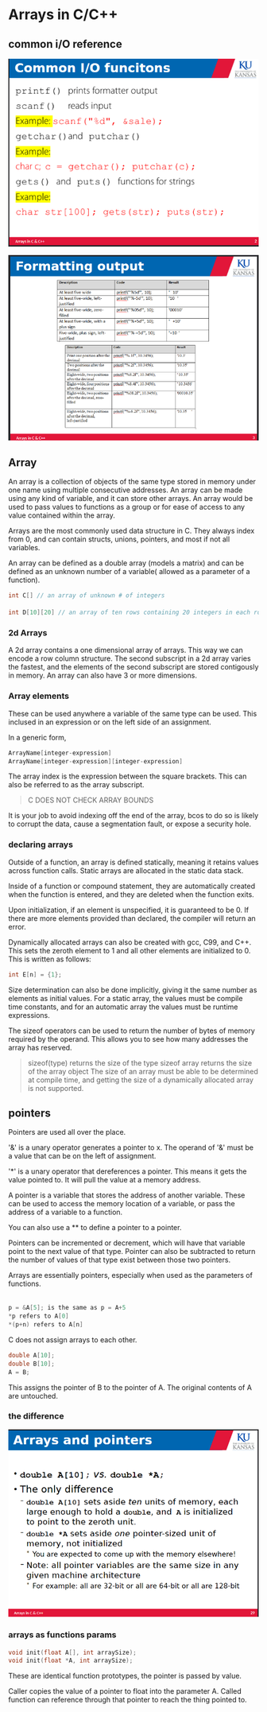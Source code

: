 # Arrays in C/C++

## common i/O reference 

![common i/o](image-19.png)

![output formatting](image-20.png)

## Array 

An array is a collection of objects of the same type stored in memory under one name using multiple consecutive addresses. An array can be made using any kind of variable, and it can store other arrays. An array would be used to pass values to functions as a group or for ease of access to any value contained within the array. 

Arrays are the most commonly used data structure in C. They always index from 0, and can contain structs, unions, pointers, and most if not all variables. 

An array can be defined as a double array (models a matrix) and can be defined as an unknown number of a variable( allowed as a parameter of a function).

```C
int C[] // an array of unknown # of integers 

int D[10][20] // an array of ten rows containing 20 integers in each row 
```

### 2d Arrays 

A 2d array contains a one dimensional array of arrays. This way we can encode a row column structure. The second subscript in a 2d array varies the fastest, and the elements of the second subscript are stored contigously in memory. An array can also have 3 or more dimensions. 

### Array elements

These can be used anywhere a variable of the same type can be used. This inclused in an expression or on the left side of an assignment. 

In a generic form, 

```C
ArrayName[integer-expression]
ArrayName[integer-expression][integer-expression]
```

The array index is the expression between the square brackets. This can also be referred to as the array subscript. 

> C DOES NOT CHECK ARRAY BOUNDS 

It is your job to avoid indexing off the end of the array, bcos to do so is likely to corrupt the data, cause a segmentation fault, or expose a security hole. 

### declaring arrays 

Outside of a function, an array is defined statically, meaning it retains values across function calls. Static arrays are allocated in the static data stack. 

Inside of a function or compound statement, they are automatically created when the function is entered, and they are deleted when the function exits. 

Upon initialization, if an element is unspecified, it is guaranteed to be 0. If there are more elements provided than declared, the compiler will return an error. 

Dynamically allocated arrays can also be created with gcc, C99, and C++. This sets the zeroth element to 1 and all other elements are initialized to 0. This is written as follows:

```C
int E[n] = {1};
```

Size determination can also be done implicitly, giving it the same number as elements as initial values. For a static array, the values must be compile time constants, and for an automatic array the values must be runtime expressions. 

The sizeof operators can be used to return the number of bytes of memory required by the operand. This allows you to see how many addresses the array has reserved. 

> sizeof(type) returns the size of the type 
>sizeof array returns the size of the array object 
The size of an array must be able to be determined at compile time, and getting the size of a dynamically allocated array is not supported. 

## pointers 

Pointers are used all over the place. 

'&' is a unary operator generates a pointer to x. The operand of '&' must be a value that can be on the left of assignment. 

'*' is a unary operator that dereferences a pointer. This means it gets the value pointed to. It will pull the value at a memory address. 

A pointer is a variable that stores the address of another variable. These can be used to access the memory location of a variable, or pass the address of a variable to a function. 

You can also use a ** to define a pointer to a pointer. 

Pointers can be incremented or decrement, which will have that variable point to the next value of that type. Pointer can also be subtracted to return the number of values of that type exist between those two pointers. 


Arrays are essentially pointers, especially when used as the parameters of functions.

```C

p = &A[5]; is the same as p = A+5 
*p refers to A[0]
*(p+n) refers to A[n]
```

C does not assign arrays to each other. 

```C
double A[10];
double B[10];
A = B;
```
This assigns the pointer of B to the pointer of A. The original contents of A are untouched. 

### the difference 

![difference](image-21.png)


### arrays as functions params 

```C
void init(float A[], int arraySize);
void init(float *A, int arraySize);
```

These are identical function prototypes, the pointer is passed by value. 

Caller copies the value of a pointer to float into the parameter A. Called function can reference through that pointer to reach the thing pointed to. 